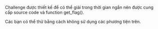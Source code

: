 Challenge được thiết kế để có thể giải trong thời gian ngắn nên được cung cấp source code và function get_flag().

Các bạn có thể thử bằng cách không sử dụng các phương tiện trên.
